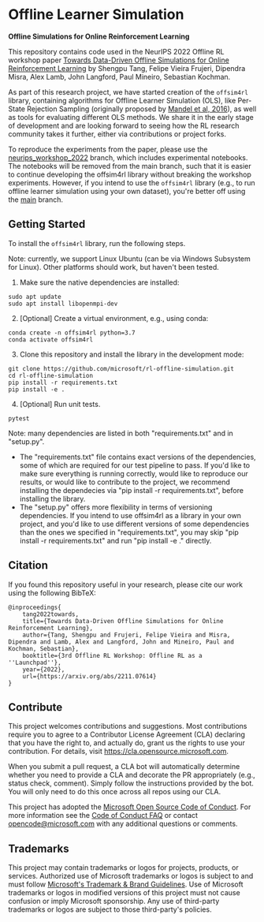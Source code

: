 # Offline Learner Simulation
**Offline Simulations for Online Reinforcement Learning**

This repository contains code used in the NeurIPS 2022 Offline RL workshop paper [Towards Data-Driven Offline Simulations for Online Reinforcement Learning](https://arxiv.org/abs/2211.07614) by Shengpu Tang, Felipe Vieira Frujeri, Dipendra Misra, Alex Lamb, John Langford, Paul Mineiro, Sebastian Kochman.

As part of this research project, we have started creation of the ``offsim4rl`` library, containing algorithms for Offline Learner Simulation (OLS), like Per-State Rejection Sampling (originally proposed by [Mandel et al, 2016](https://grail.cs.washington.edu/projects/nonstationaryeval/)), as well as tools for evaluating different OLS methods. We share it in the early stage of development and are looking forward to seeing how the RL research community takes it further, either via contributions or project forks.

To reproduce the experiments from the paper, please use the [neurips_workshop_2022](https://github.com/microsoft/rl-offline-simulation/tree/neurips_workshop_2022) branch, which includes experimental notebooks. The notebooks will be removed from the main branch, such that it is easier to continue developing the offsim4rl library without breaking the workshop experiments. However, if you intend to use the ``offsim4rl`` library (e.g., to run offline learner simulation using your own dataset), you're better off using the [main](https://github.com/microsoft/rl-offline-simulation/tree/main) branch.

## Getting Started

To install the ``offsim4rl`` library, run the following steps.

Note: currently, we support Linux Ubuntu (can be via Windows Subsystem for Linux). Other platforms should work, but haven't been tested.

1. Make sure the native dependencies are installed:

```console
sudo apt update
sudo apt install libopenmpi-dev
```

2. [Optional] Create a virtual environment, e.g., using conda:

```console
conda create -n offsim4rl python=3.7
conda activate offsim4rl
```

3. Clone this repository and install the library in the development mode:

```console
git clone https://github.com/microsoft/rl-offline-simulation.git
cd rl-offline-simulation
pip install -r requirements.txt
pip install -e .
```

4. [Optional] Run unit tests.

```console
pytest
```

Note: many dependencies are listed in both "requirements.txt" and in "setup.py".
 * The "requirements.txt" file contains exact versions of the dependencies, some of which are required for our test pipeline to pass. If you'd like to make sure everything is running correctly, would like to reproduce our results, or would like to contribute to the project, we recommend installing the dependecies via "pip install -r requirements.txt", before installing the library.
 * The "setup.py" offers more flexibility in terms of versioning dependencies. If you intend to use offsim4rl as a library in your own project, and you'd like to use different versions of some dependencies than the ones we specified in "requirements.txt", you may skip "pip install -r requirements.txt" and run "pip install -e ." directly.

## Citation

If you found this repository useful in your research, please cite our work using the following BibTeX:

```
@inproceedings{
    tang2022towards,
    title={Towards Data-Driven Offline Simulations for Online Reinforcement Learning},
    author={Tang, Shengpu and Frujeri, Felipe Vieira and Misra, Dipendra and Lamb, Alex and Langford, John and Mineiro, Paul and Kochman, Sebastian},
    booktitle={3rd Offline RL Workshop: Offline RL as a ''Launchpad''},
    year={2022},
    url={https://arxiv.org/abs/2211.07614}
}
```

## Contribute

This project welcomes contributions and suggestions.  Most contributions require you to agree to a
Contributor License Agreement (CLA) declaring that you have the right to, and actually do, grant us
the rights to use your contribution. For details, visit https://cla.opensource.microsoft.com.

When you submit a pull request, a CLA bot will automatically determine whether you need to provide
a CLA and decorate the PR appropriately (e.g., status check, comment). Simply follow the instructions
provided by the bot. You will only need to do this once across all repos using our CLA.

This project has adopted the [Microsoft Open Source Code of Conduct](https://opensource.microsoft.com/codeofconduct/).
For more information see the [Code of Conduct FAQ](https://opensource.microsoft.com/codeofconduct/faq/) or
contact [opencode@microsoft.com](mailto:opencode@microsoft.com) with any additional questions or comments.

## Trademarks

This project may contain trademarks or logos for projects, products, or services. Authorized use of Microsoft 
trademarks or logos is subject to and must follow 
[Microsoft's Trademark & Brand Guidelines](https://www.microsoft.com/en-us/legal/intellectualproperty/trademarks/usage/general).
Use of Microsoft trademarks or logos in modified versions of this project must not cause confusion or imply Microsoft sponsorship.
Any use of third-party trademarks or logos are subject to those third-party's policies.
